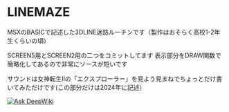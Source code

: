 # LINEMAZE
MSXのBASICで記述した3DLINE迷路ルーチンです（製作はおそらく高校1-2年生くらいの頃）

SCREEN5用とSCREEN2用の二つをコミットしてます
表示部分をDRAW関数で簡略化してあるので非常にソースが短いです

サウンドは女神転生Ⅱの「エクスプローラー」を見よう見まねでちょっとだけ書いてみただけです(この部分だけは2024年に記述）

<a href="https://deepwiki.com/msx2rockcity/LINEMAZE"><img src="https://deepwiki.com/badge.svg" alt="Ask DeepWiki"></a>
